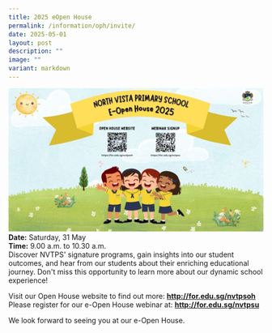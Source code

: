 ```yaml
---
title: 2025 eOpen House
permalink: /information/oph/invite/
date: 2025-05-01
layout: post
description: ""
image: ""
variant: markdown
---
```

<a href="http://for.edu.sg/nvtpsoh">![](/images/OH/OpenHouse2025_promo.jpg)</a>
**Date:** Saturday, 31 May <br>
**Time:** 9.00 a.m. to 10.30 a.m. <br>
Discover NVTPS' signature programs, gain insights into our student outcomes, and hear from our students about their enriching educational journey. Don't miss this opportunity to learn more about our dynamic school experience!

Visit our Open House website to find out more: <a href="http://for.edu.sg/nvtpsoh"><b>http://for.edu.sg/nvtpsoh</b></a> <br>
Please register for our e-Open House webinar at: <a href="http://for.edu.sg/nvtpsu"><b>http://for.edu.sg/nvtpsu</b></a>

We look forward to seeing you at our e-Open House.